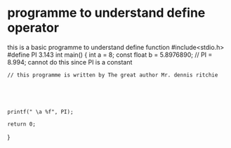 # programme to understand define operator
 this is a basic programme to understand define function
#include<stdio.h>
#define PI 3.143
int main()
{
    int a = 8;
    const float b = 5.8976890;
    // PI = 8.994; cannot do this since PI  is a constant

    // this programme is written by The great author Mr. dennis ritchie

   

    

    printf(" \a %f", PI);

    return 0;



}